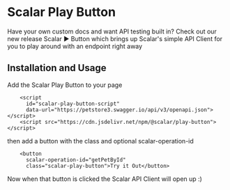 # Scalar Play Button

Have your own custom docs and want API testing built in? Check out our new release Scalar ▶️ Button which brings up Scalar's simple API Client for you to play around with an endpoint right away

## Installation and Usage

Add the Scalar Play Button to your page

```
    <script
      id="scalar-play-button-script"
      data-url="https://petstore3.swagger.io/api/v3/openapi.json"></script>
    <script src="https://cdn.jsdelivr.net/npm/@scalar/play-button"></script>
```

then add a button with the class and optional scalar-operation-id

```
    <button
      scalar-operation-id="getPetById"
      class="scalar-play-button">Try it Out</button>

```

Now when that button is clicked the Scalar API Client will open up :)
